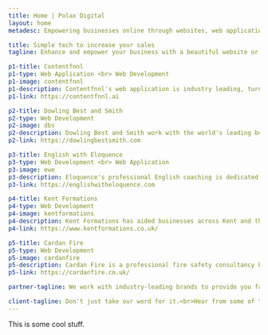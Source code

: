 ```yaml
---
title: Home | Polax Digital
layout: home
metadesc: Empowering businesses online through websites, web applications and other digital solutions.

title: Simple tech to increase your sales
tagline: Enhance and empower your business with a beautiful website or application that is easy to use for you and your customers. Learn how to sell with our step-by-step plan

p1-title: Contentfnnl
p1-type: Web Application <br> Web Development
p1-image: contentfnnl
p1-description: Contentfnnl's web application is industry leading, turning trade press into actionable insights to help drive business strategy and revenue.
p1-link: https://contentfnnl.ai

p2-title: Dowling Best and Smith
p2-type: Web Development
p2-image: dbs
p2-description: Dowling Best and Smith work with the world's leading businesses to create exceptional communications campaigns, develop best-in-class digital platforms and advise on strategic roadmaps that define sectors.
p2-link: https://dowlingbestsmith.com

p3-title: English with Eloquence
p3-type: Web Development <br> Web Application
p3-image: ewe
p3-description: Eloquence's professional English coaching is dedicated to helping others succeed in their language learning through 1-to-1 classes and audio resources.
p3-link: https://englishwitheloquence.com

p4-title: Kent Formations
p4-type: Web Development
p4-image: kentformations
p4-description: Kent Formations has aided businesses across Kent and the rest of the UK to incorporate and manage their business including a range of professional services such as free business bank accounts and virtual registered offices to ensure the privacy of those behind them.
p4-link: https://www.kentformations.co.uk/

p5-title: Cardan Fire
p5-type: Web Development
p5-image: cardanfire
p5-description: Cardan Fire is a professional fire safety consultancy based in the South of England ensuring that businesses, landlords and individuals comply to the Fire Safety Laws within the UK.
p5-link: https://cardanfire.co.uk/

partner-tagline: We work with industry-leading brands to provide you fantastic results with no compromise on quality.

client-tagline: Don't just take our word for it.<br>Hear from some of the clients who's businesses we've helped empower online.
---
```


This is some cool stuff.
